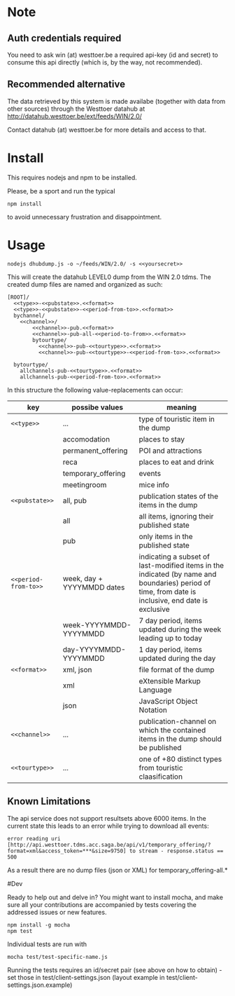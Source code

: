 # Note
## Auth credentials required
You need to ask win (at) westtoer.be a required api-key (id and secret) to consume this api directly (which is, by the way, not recommended).

## Recommended alternative
The data retrieved by this system is made availabe (together with data from other sources) through the Westtoer datahub at http://datahub.westtoer.be/ext/feeds/WIN/2.0/

Contact datahub (at) westtoer.be for more details and access to that.


# Install

This requires nodejs and npm to be installed.

Please, be a sport and run the typical 
```
npm install
```
to avoid unnecessary frustration and disappointment.


# Usage

```
nodejs dhubdump.js -o ~/feeds/WIN/2.0/ -s <<yoursecret>>
```
This will create the datahub LEVEL0 dump from the WIN 2.0 tdms.
The created dump files are named and organized as such:

```
[ROOT]/
  <<type>>-<<pubstate>>.<<format>>
  <<type>>-<<pubstate>>-<<period-from-to>>.<<format>>
  bychannel/
    <<channel>>/
        <<channel>>-pub.<<format>>
        <<channel>>-pub-all-<<period-to-from>>.<<format>>
        bytourtype/
          <<channel>>-pub-<<tourtype>>.<<format>>
          <<channel>>-pub-<<tourtype>>-<<period-from-to>>.<<format>>
        
  bytourtype/
    allchannels-pub-<<tourtype>>.<<format>>
    allchannels-pub-<<period-from-to>>.<<format>>
```

In this structure the following value-replacements can occur:


key             | possibe values     | meaning
----------------|--------------------|--------
 ```<<type>>```         |...| type of touristic item in the dump
    | accomodation       |   places to stay
    | permanent_offering |   POI and attractions
    | reca               |   places to eat and drink
    | temporary_offering |   events 
    | meetingroom        |   mice info
 ```<<pubstate>>```     |all, pub| publication states of the items in the dump
    | all                |   all items, ignoring their published state
    | pub                |   only items in the published state
 ```<<period-from-to>>```|week, day + YYYYMMDD dates| indicating a subset of last-modified items in the indicated (by name and boundaries) period of time, from date is inclusive, end date is exclusive
    | week-YYYYMMDD-YYYYMMDD |   7 day period, items updated during the week leading up to today
    | day-YYYYMMDD-YYYYMMDD  |   1 day period, items updated during the day
 ```<<format>>```       |xml,  json| file format of the dump
    | xml                |   eXtensible Markup Language
    | json               |   JavaScript Object Notation
 ```<<channel>>```      |...| publication-channel on which the contained items in the dump should be published
 ```<<tourtype>>```     |...| one of +80 distinct types from touristic claasification
 
 
 
## Known Limitations
 
 The api service does not support resultsets above 6000 items.
 In the current state this leads to an error while trying to download all events:
 
```
error reading uri [http://api.westtoer.tdms.acc.saga.be/api/v1/temporary_offering/?format=xml&access_token=***&size=9750] to stream - response.status == 500
```

As a result there are no dump files (json or XML) for temporary_offering-all.*


#Dev

Ready to help out and delve in?
You might want to install mocha, and make sure all your contributions are accompanied by tests covering the addressed issues or new features.

```
npm install -g mocha
npm test
```

Individual tests are run with

```
mocha test/test-specific-name.js
```

Running the tests requires an id/secret pair (see above on how to obtain) - set those in test/client-settings.json (layout example in test/client-settings.json.example)
